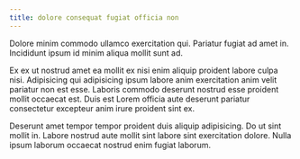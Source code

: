```yaml
---
title: dolore consequat fugiat officia non
---
```


Dolore minim commodo ullamco exercitation qui. Pariatur fugiat ad amet in. Incididunt ipsum id minim aliqua mollit sunt ad.

Ex ex ut nostrud amet ea mollit ex nisi enim aliquip proident labore culpa nisi. Adipisicing qui adipisicing ipsum labore anim exercitation anim velit pariatur non est esse. Laboris commodo deserunt nostrud esse proident mollit occaecat est. Duis est Lorem officia aute deserunt pariatur consectetur excepteur anim irure proident sint ex.

Deserunt amet tempor tempor proident duis aliquip adipisicing. Do ut sint mollit in. Labore nostrud aute mollit sint labore sint exercitation dolore. Nulla ipsum laborum occaecat nostrud enim fugiat laborum.